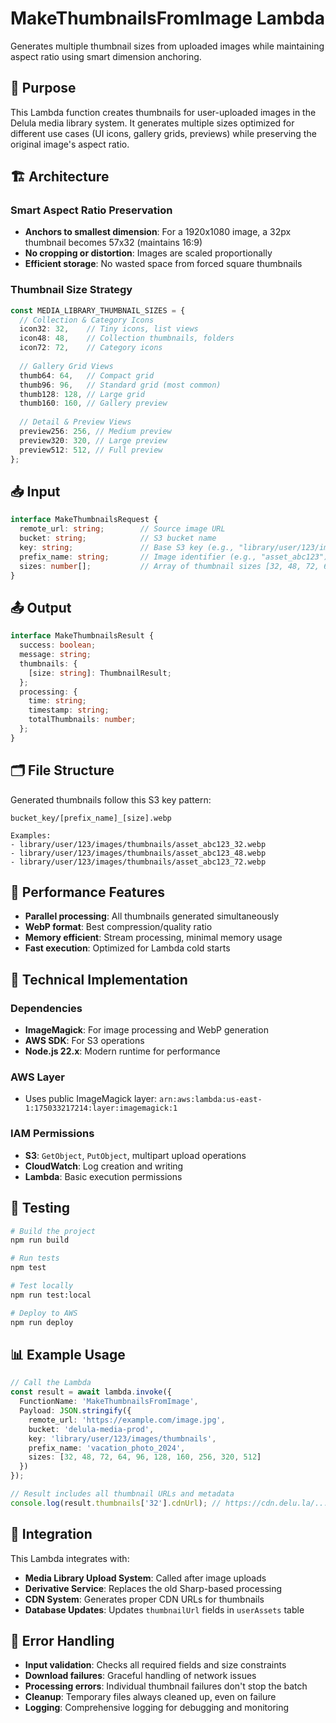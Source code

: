 # MakeThumbnailsFromImage Lambda

Generates multiple thumbnail sizes from uploaded images while maintaining aspect ratio using smart dimension anchoring.

## 🎯 Purpose

This Lambda function creates thumbnails for user-uploaded images in the Delula media library system. It generates multiple sizes optimized for different use cases (UI icons, gallery grids, previews) while preserving the original image's aspect ratio.

## 🏗️ Architecture

### **Smart Aspect Ratio Preservation**
- **Anchors to smallest dimension**: For a 1920x1080 image, a 32px thumbnail becomes 57x32 (maintains 16:9)
- **No cropping or distortion**: Images are scaled proportionally
- **Efficient storage**: No wasted space from forced square thumbnails

### **Thumbnail Size Strategy**
```typescript
const MEDIA_LIBRARY_THUMBNAIL_SIZES = {
  // Collection & Category Icons
  icon32: 32,    // Tiny icons, list views
  icon48: 48,    // Collection thumbnails, folders
  icon72: 72,    // Category icons
  
  // Gallery Grid Views
  thumb64: 64,   // Compact grid
  thumb96: 96,   // Standard grid (most common)
  thumb128: 128, // Large grid
  thumb160: 160, // Gallery preview
  
  // Detail & Preview Views
  preview256: 256, // Medium preview
  preview320: 320, // Large preview
  preview512: 512, // Full preview
};
```

## 📥 Input

```typescript
interface MakeThumbnailsRequest {
  remote_url: string;        // Source image URL
  bucket: string;            // S3 bucket name  
  key: string;               // Base S3 key (e.g., "library/user/123/images/thumbnails")
  prefix_name: string;       // Image identifier (e.g., "asset_abc123")
  sizes: number[];           // Array of thumbnail sizes [32, 48, 72, 64, 96, 128, 160, 256, 320, 512]
}
```

## 📤 Output

```typescript
interface MakeThumbnailsResult {
  success: boolean;
  message: string;
  thumbnails: {
    [size: string]: ThumbnailResult;
  };
  processing: {
    time: string;
    timestamp: string;
    totalThumbnails: number;
  };
}
```

## 🗂️ File Structure

Generated thumbnails follow this S3 key pattern:
```
bucket_key/[prefix_name]_[size].webp

Examples:
- library/user/123/images/thumbnails/asset_abc123_32.webp
- library/user/123/images/thumbnails/asset_abc123_48.webp
- library/user/123/images/thumbnails/asset_abc123_72.webp
```

## 🚀 Performance Features

- **Parallel processing**: All thumbnails generated simultaneously
- **WebP format**: Best compression/quality ratio
- **Memory efficient**: Stream processing, minimal memory usage
- **Fast execution**: Optimized for Lambda cold starts

## 🔧 Technical Implementation

### **Dependencies**
- **ImageMagick**: For image processing and WebP generation
- **AWS SDK**: For S3 operations
- **Node.js 22.x**: Modern runtime for performance

### **AWS Layer**
- Uses public ImageMagick layer: `arn:aws:lambda:us-east-1:175033217214:layer:imagemagick:1`

### **IAM Permissions**
- **S3**: `GetObject`, `PutObject`, multipart upload operations
- **CloudWatch**: Log creation and writing
- **Lambda**: Basic execution permissions

## 🧪 Testing

```bash
# Build the project
npm run build

# Run tests
npm test

# Test locally
npm run test:local

# Deploy to AWS
npm run deploy
```

## 📊 Example Usage

```typescript
// Call the Lambda
const result = await lambda.invoke({
  FunctionName: 'MakeThumbnailsFromImage',
  Payload: JSON.stringify({
    remote_url: 'https://example.com/image.jpg',
    bucket: 'delula-media-prod',
    key: 'library/user/123/images/thumbnails',
    prefix_name: 'vacation_photo_2024',
    sizes: [32, 48, 72, 64, 96, 128, 160, 256, 320, 512]
  })
});

// Result includes all thumbnail URLs and metadata
console.log(result.thumbnails['32'].cdnUrl); // https://cdn.delu.la/...
```

## 🔄 Integration

This Lambda integrates with:
- **Media Library Upload System**: Called after image uploads
- **Derivative Service**: Replaces the old Sharp-based processing
- **CDN System**: Generates proper CDN URLs for thumbnails
- **Database Updates**: Updates `thumbnailUrl` fields in `userAssets` table

## 🚨 Error Handling

- **Input validation**: Checks all required fields and size constraints
- **Download failures**: Graceful handling of network issues
- **Processing errors**: Individual thumbnail failures don't stop the batch
- **Cleanup**: Temporary files always cleaned up, even on failure
- **Logging**: Comprehensive logging for debugging and monitoring
